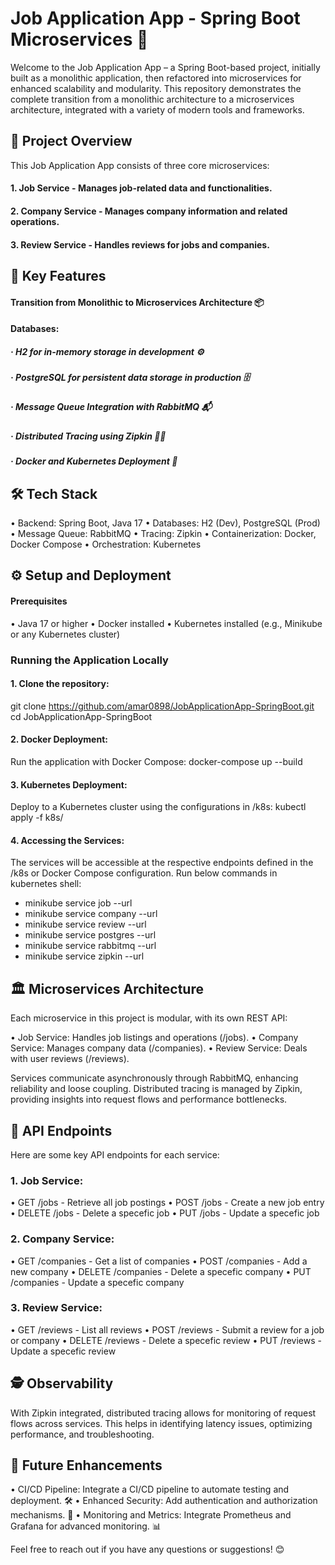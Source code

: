 # Job Application App - Spring Boot Microservices 🚀
Welcome to the Job Application App – a Spring Boot-based project, initially built as a monolithic application, then refactored into microservices for enhanced scalability and modularity. This repository demonstrates the complete transition from a monolithic architecture to a microservices architecture, integrated with a variety of modern tools and frameworks.

## 🌟 Project Overview
This Job Application App consists of three core microservices:

#### 1. Job Service - Manages job-related data and functionalities.
#### 2. Company Service - Manages company information and related operations.
#### 3. Review Service - Handles reviews for jobs and companies.

## 🔑 Key Features
#### Transition from Monolithic to Microservices Architecture 📦
#### Databases:
#####  · H2 for in-memory storage in development ⚙️
#####  · PostgreSQL for persistent data storage in production 🗄️
#####  · Message Queue Integration with RabbitMQ 📬
#####  · Distributed Tracing using Zipkin 🕵️‍♂️
#####  · Docker and Kubernetes Deployment 🐳

## 🛠 Tech Stack
 • Backend: Spring Boot, Java 17
 • Databases: H2 (Dev), PostgreSQL (Prod)
 • Message Queue: RabbitMQ
 • Tracing: Zipkin
 • Containerization: Docker, Docker Compose
 • Orchestration: Kubernetes

## ⚙️ Setup and Deployment
#### Prerequisites
 • Java 17 or higher
 • Docker installed
 • Kubernetes installed (e.g., Minikube or any Kubernetes cluster)

### Running the Application Locally

#### 1. Clone the repository:
git clone https://github.com/amar0898/JobApplicationApp-SpringBoot.git
cd JobApplicationApp-SpringBoot

#### 2. Docker Deployment:
Run the application with Docker Compose:
docker-compose up --build

#### 3. Kubernetes Deployment:
Deploy to a Kubernetes cluster using the configurations in /k8s:
kubectl apply -f k8s/

#### 4. Accessing the Services:
The services will be accessible at the respective endpoints defined in the /k8s or Docker Compose configuration.
Run below commands in kubernetes shell:
- minikube service job --url
- minikube service company --url
- minikube service review --url
- minikube service postgres --url
- minikube service rabbitmq  --url
- minikube service zipkin --url

## 🏛️ Microservices Architecture
Each microservice in this project is modular, with its own REST API:

• Job Service: Handles job listings and operations (/jobs).
• Company Service: Manages company data (/companies).
• Review Service: Deals with user reviews (/reviews).

Services communicate asynchronously through RabbitMQ, enhancing reliability and loose coupling. Distributed tracing is managed by Zipkin, providing insights into request flows and performance bottlenecks.

## 🔗 API Endpoints
Here are some key API endpoints for each service:

### 1. Job Service:

• GET /jobs - Retrieve all job postings
• POST /jobs - Create a new job entry
• DELETE /jobs - Delete a specefic job
• PUT /jobs - Update a specefic job

### 2. Company Service:

• GET /companies - Get a list of companies
• POST /companies - Add a new company
• DELETE /companies - Delete a specefic company
• PUT /companies - Update a specefic company

### 3. Review Service:

• GET /reviews - List all reviews
• POST /reviews - Submit a review for a job or company
• DELETE /reviews - Delete a specefic review
• PUT /reviews - Update a specefic review

## 🕵️ Observability
With Zipkin integrated, distributed tracing allows for monitoring of request flows across services. This helps in identifying latency issues, optimizing performance, and troubleshooting.

## 🔮 Future Enhancements
• CI/CD Pipeline: Integrate a CI/CD pipeline to automate testing and deployment. 🛠️
• Enhanced Security: Add authentication and authorization mechanisms. 🔐
• Monitoring and Metrics: Integrate Prometheus and Grafana for advanced monitoring. 📊

Feel free to reach out if you have any questions or suggestions! 😊
